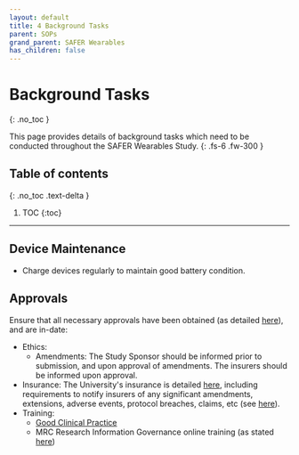 ```yaml
---
layout: default
title: 4 Background Tasks
parent: SOPs
grand_parent: SAFER Wearables
has_children: false
---
```


# Background Tasks
{: .no_toc }

This page provides details of background tasks which need to be conducted throughout the SAFER Wearables Study.
{: .fs-6 .fw-300 }

## Table of contents
{: .no_toc .text-delta }

1. TOC
{:toc}

---

## Device Maintenance

- Charge devices regularly to maintain good battery condition.

## Approvals

Ensure that all necessary approvals have been obtained (as detailed [here](../../approvals)), and are in-date:
- Ethics:
   - Amendments: The Study Sponsor should be informed prior to submission, and upon approval of amendments. The insurers should be informed upon approval.
- Insurance: The University's insurance is detailed [here](https://researchgovernance.medschl.cam.ac.uk/undertaking-health-research-in-the-united-kingdom/insurance-office/), including requirements to notify insurers of any significant amendments, extensions, adverse events, protocol breaches, claims, etc (see [here](https://www.insurance.admin.cam.ac.uk/insurance-guidance/human-volunteer-studies-and-clinical-trials/application-process)).
- Training:
   - [Good Clinical Practice](https://www.nihr.ac.uk/health-and-care-professionals/learning-and-support/good-clinical-practice.htm)
   - MRC Research Information Governance online training (as stated [here](https://cscs.medschl.cam.ac.uk/server-services/secure-data-hosting-service/))
